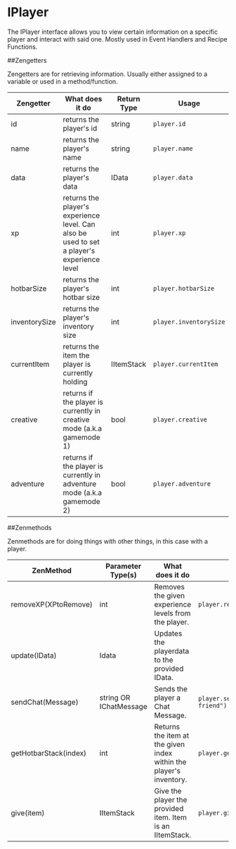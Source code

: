 # IPlayer

The IPlayer interface allows you to view certain information on a specific player and interact with said one.
Mostly used in Event Handlers and Recipe Functions.

##Zengetters

Zengetters are for retrieving information. Usually either assigned to a variable or used in a method/function.

| Zengetter     | What does it do                                                                            | Return Type | Usage                  |
|---------------|--------------------------------------------------------------------------------------------|-------------|------------------------|
| id            | returns the player's id                                                                    | string      | `player.id`            |
| name          | returns the player's name                                                                  | string      | `player.name`          |
| data          | returns the player's data                                                                  | IData       | `player.data`          |
| xp            | returns the player's experience level. Can also be used to set a player's experience level | int         | `player.xp`            |
| hotbarSize    | returns the player's hotbar size                                                           | int         | `player.hotbarSize`    |
| inventorySize | returns the player's inventory size                                                        | int         | `player.inventorySize` |
| currentItem   | returns the item the player is currently holding                                           | IItemStack  | `player.currentItem`   |
| creative      | returns if the player is currently in creative mode (a.k.a gamemode 1)                     | bool        | `player.creative`      |
| adventure     | returns if the player is currently in adventure mode (a.k.a gamemode 2)                    | bool        | `player.adventure`     |


##Zenmethods

Zenmethods are for doing things with other things, in this case with a player.

| ZenMethod             | Parameter Type(s)      | What does it do                                                    | Example                                  |
|-----------------------|------------------------|--------------------------------------------------------------------|------------------------------------------|
| removeXP(XPtoRemove)  | int                    | Removes the given experience levels from the player.               | `player.removeXP(1)`                     |
| update(IData)         | Idata                  | Updates the playerdata to the provided IData.                      |                                          |
| sendChat(Message)     | string OR IChatMessage | Sends the player a Chat Message.                                   | `player.sendChat("Hello my old friend")` |
| getHotbarStack(index) | int                    | Returns the item at the given index within the player's inventory. | `player.getHotbarStack(3)`               |
| give(item)            | IItemStack             | Give the player the provided item. Item is an IItemStack.          | `player.give(<minecraft:gold_ingot>)`    | 


